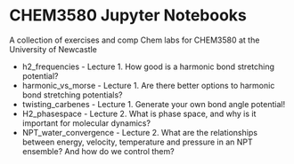 # CHEM3580 Jupyter Notebooks
A collection of exercises and comp Chem labs for CHEM3580 at the University of Newcastle

* h2_frequencies - Lecture 1. How good is a harmonic bond stretching potential?
* harmonic_vs_morse - Lecture 1. Are there better options to harmonic bond stretching potentials?
* twisting_carbenes - Lecture 1. Generate your own bond angle potential!
* H2_phasespace - Lecture 2. What is phase space, and why is it important for molecular dynamics?
* NPT_water_convergence - Lecture 2. What are the relationships between energy, velocity, temperature and pressure in an NPT ensemble? And how do we control them?
